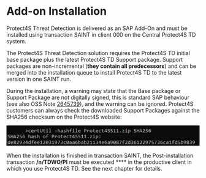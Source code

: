 # Add-on Installation

Protect4S Threat Detection is delivered as an SAP Add-On and must be installed using transaction SAINT in client 000 on the Central Protect4S TD system.

The Protect4S Threat Detection solution requires the Protect4S TD initial base package plus the latest Protect4S TD Support package. Support packages are non-incremental (**they contain all predecessors**) and can be merged into the installation queue to install Protect4S TD to the latest version in one SAINT run.&#x20;



During the installation, a warning may state that the Base package or Support Package are not digitally signed, this is standard SAP behaviour (see also OSS Note [2645739](https://launchpad.support.sap.com/#/notes/2645739)), and the warning can be ignored. Protect4S customers can always check the downloaded Support Packages against the SHA256 checksum on the Protect4S website:

![Checking the checksum of a Protect4S downloaded file](<../../.gitbook/assets/image (67).png>)

When the installation is finished in transaction SAINT, the Post-installation transaction **/n/TDWO/PI** must be executed **** in the productive client in which you use Protect4S TD. See the next chapter for details.
